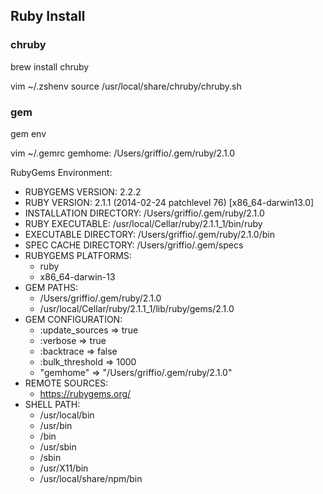 ## Ruby Install

### chruby
brew install chruby

vim ~/.zshenv
source /usr/local/share/chruby/chruby.sh

### gem
gem env

vim ~/.gemrc
gemhome: /Users/griffio/.gem/ruby/2.1.0

RubyGems Environment:
  - RUBYGEMS VERSION: 2.2.2
  - RUBY VERSION: 2.1.1 (2014-02-24 patchlevel 76) [x86_64-darwin13.0]
  - INSTALLATION DIRECTORY: /Users/griffio/.gem/ruby/2.1.0
  - RUBY EXECUTABLE: /usr/local/Cellar/ruby/2.1.1_1/bin/ruby
  - EXECUTABLE DIRECTORY: /Users/griffio/.gem/ruby/2.1.0/bin
  - SPEC CACHE DIRECTORY: /Users/griffio/.gem/specs
  - RUBYGEMS PLATFORMS:
    - ruby
    - x86_64-darwin-13
  - GEM PATHS:
     - /Users/griffio/.gem/ruby/2.1.0
     - /usr/local/Cellar/ruby/2.1.1_1/lib/ruby/gems/2.1.0
  - GEM CONFIGURATION:
     - :update_sources => true
     - :verbose => true
     - :backtrace => false
     - :bulk_threshold => 1000
     - "gemhome" => "/Users/griffio/.gem/ruby/2.1.0"
  - REMOTE SOURCES:
     - https://rubygems.org/
  - SHELL PATH:
     - /usr/local/bin
     - /usr/bin
     - /bin
     - /usr/sbin
     - /sbin
     - /usr/X11/bin
     - /usr/local/share/npm/bin






